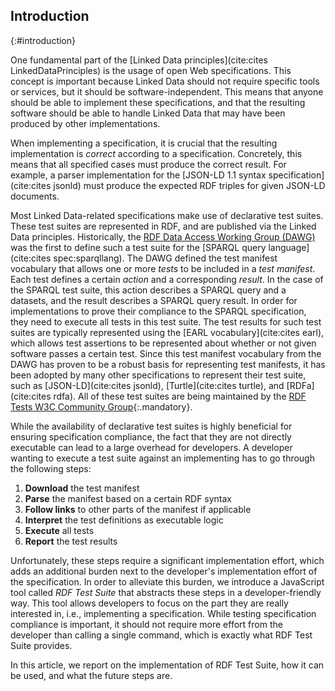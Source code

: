 ## Introduction
{:#introduction}

One fundamental part of the [Linked Data principles](cite:cites LinkedDataPrinciples) is the usage of open Web specifications.
This concept is important because Linked Data should not require specific tools or services,
but it should be software-independent.
This means that anyone should be able to implement these specifications,
and that the resulting software should be able to handle Linked Data
that may have been produced by other implementations.

When implementing a specification, it is crucial that the resulting implementation is _correct_ according to a specification.
Concretely, this means that all specified cases must produce the correct result.
For example, a parser implementation for the [JSON-LD 1.1 syntax specification](cite:cites jsonld)
must produce the expected RDF triples for given JSON-LD documents.

Most Linked Data-related specifications make use of declarative test suites.
These test suites are represented in RDF, and are published via the Linked Data principles.
Historically, the [RDF Data Access Working Group (DAWG)](http://www.w3.org/2001/sw/DataAccess/)
was the first to define such a test suite for the [SPARQL query language](cite:cites spec:sparqllang).
The DAWG defined the test manifest vocabulary that allows one or more _tests_ to be included in a _test manifest_.
Each test defines a certain _action_ and a corresponding _result_.
In the case of the SPARQL test suite,
this action describes a SPARQL query and a datasets,
and the result describes a SPARQL query result.
In order for implementations to prove their compliance to the SPARQL specification,
they need to execute all tests in this test suite.
The test results for such test suites are typically represented using the [EARL vocabulary](cite:cites earl),
which allows test assertions to be represented about whether or not given software passes a certain test.
Since this test manifest vocabulary from the DAWG has proven to be a robust basis for representing test manifests,
it has been adopted by many other specifications to represent their test suite,
such as [JSON-LD](cite:cites jsonld), [Turtle](cite:cites turtle), and [RDFa](cite:cites rdfa).
All of these test suites are being maintained by the [RDF Tests W3C Community Group](https://github.com/w3c/rdf-tests){:.mandatory}.

While the availability of declarative test suites is highly beneficial for ensuring specification compliance,
the fact that they are not directly executable can lead to a large overhead for developers.
A developer wanting to execute a test suite against an implementing has to go through the following steps:

1. **Download** the test manifest
2. **Parse** the manifest based on a certain RDF syntax
3. **Follow links** to other parts of the manifest if applicable
4. **Interpret** the test definitions as executable logic
5. **Execute** all tests
6. **Report** the test results

Unfortunately, these steps require a significant implementation effort,
which adds an additional burden next to the developer's implementation effort of the specification.
In order to alleviate this burden, we introduce a JavaScript tool called _RDF Test Suite_
that abstracts these steps in a developer-friendly way.
This tool allows developers to focus on the part they are really interested in,
i.e., implementing a specification.
While testing specification compliance is important,
it should not require more effort from the developer than calling a single command,
which is exactly what RDF Test Suite provides.

In this article, we report on the implementation of RDF Test Suite,
how it can be used,
and what the future steps are.
